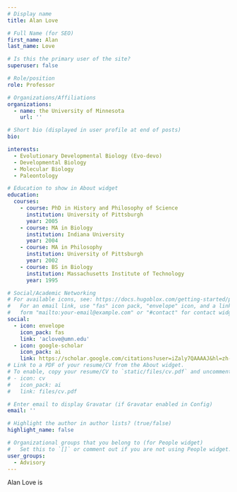 ```yaml
---
# Display name
title: Alan Love

# Full Name (for SEO)
first_name: Alan
last_name: Love

# Is this the primary user of the site?
superuser: false

# Role/position
role: Professor

# Organizations/Affiliations
organizations:
  - name: the University of Minnesota
    url: ''

# Short bio (displayed in user profile at end of posts)
bio: 

interests:
  - Evolutionary Developmental Biology (Evo-devo)
  - Developmental Biology
  - Molecular Biology
  - Paleontology

# Education to show in About widget
education:
  courses:
    - course: PhD in History and Philosophy of Science
      institution: University of Pittsburgh
      year: 2005
    - course: MA in Biology
      institution: Indiana University
      year: 2004
    - course: MA in Philosophy
      institution: University of Pittsburgh
      year: 2002
    - course: BS in Biology
      institution: Massachusetts Institute of Technology
      year: 1995

# Social/Academic Networking
# For available icons, see: https://docs.hugoblox.com/getting-started/page-builder/#icons
#   For an email link, use "fas" icon pack, "envelope" icon, and a link in the
#   form "mailto:your-email@example.com" or "#contact" for contact widget.
social:
  - icon: envelope
    icon_pack: fas
    link: 'aclove@umn.edu'
  - icon: google-scholar
    icon_pack: ai
    link: https://scholar.google.com/citations?user=iZaly7QAAAAJ&hl=zh-CN&oi=sra
# Link to a PDF of your resume/CV from the About widget.
# To enable, copy your resume/CV to `static/files/cv.pdf` and uncomment the lines below.
# - icon: cv
#   icon_pack: ai
#   link: files/cv.pdf

# Enter email to display Gravatar (if Gravatar enabled in Config)
email: ''

# Highlight the author in author lists? (true/false)
highlight_name: false

# Organizational groups that you belong to (for People widget)
#   Set this to `[]` or comment out if you are not using People widget.
user_groups:
  - Advisory
---
```

Alan Love is